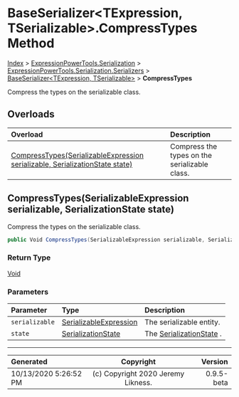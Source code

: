 ﻿# BaseSerializer&lt;TExpression, TSerializable>.CompressTypes Method

[Index](../index.md) > [ExpressionPowerTools.Serialization](ExpressionPowerTools.Serialization.a.md) > [ExpressionPowerTools.Serialization.Serializers](ExpressionPowerTools.Serialization.Serializers.n.md) > [BaseSerializer<TExpression, TSerializable>](ExpressionPowerTools.Serialization.Serializers.BaseSerializer`2.cs.md) > **CompressTypes**

Compress the types on the serializable class.

## Overloads

| Overload | Description |
| :-- | :-- |
| [CompressTypes(SerializableExpression serializable, SerializationState state)](#compresstypesserializableexpression-serializable-serializationstate-state) | Compress the types on the serializable class. |
## CompressTypes(SerializableExpression serializable, SerializationState state)

Compress the types on the serializable class.

```csharp
public Void CompressTypes(SerializableExpression serializable, SerializationState state)
```

### Return Type

 [Void](https://docs.microsoft.com/dotnet/api/system.void) 

### Parameters

| Parameter | Type | Description |
| :-- | :-- | :-- |
| `serializable` | [SerializableExpression](ExpressionPowerTools.Serialization.Serializers.SerializableExpression.cs.md) | The serializable entity. |
| `state` | [SerializationState](ExpressionPowerTools.Serialization.Serializers.SerializationState.cs.md) | The [SerializationState](ExpressionPowerTools.Serialization.Serializers.SerializationState.cs.md) . |



---

| Generated | Copyright | Version |
| :-- | :-: | --: |
| 10/13/2020 5:26:52 PM | (c) Copyright 2020 Jeremy Likness. | 0.9.5-beta |
